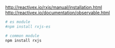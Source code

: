 http://reactivex.io/rxjs/manual/installation.html
http://reactivex.io/documentation/observable.html

```bash
# es module
#npm install rxjs-es

# common module
npm install rxjs
```